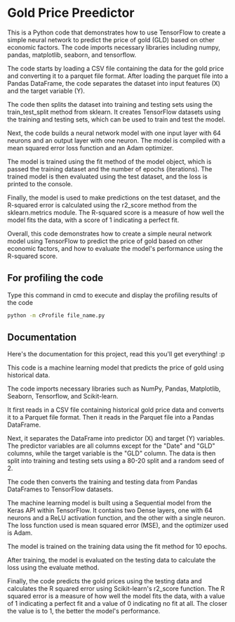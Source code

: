 
# Gold Price Preedictor

This is a Python code that demonstrates how to use TensorFlow to create a simple neural network to predict the price of gold (GLD) based on other economic factors. The code imports necessary libraries including numpy, pandas, matplotlib, seaborn, and tensorflow.

The code starts by loading a CSV file containing the data for the gold price and converting it to a parquet file format. After loading the parquet file into a Pandas DataFrame, the code separates the dataset into input features (X) and the target variable (Y).

The code then splits the dataset into training and testing sets using the train_test_split method from sklearn. It creates TensorFlow datasets using the training and testing sets, which can be used to train and test the model.

Next, the code builds a neural network model with one input layer with 64 neurons and an output layer with one neuron. The model is compiled with a mean squared error loss function and an Adam optimizer.

The model is trained using the fit method of the model object, which is passed the training dataset and the number of epochs (iterations). The trained model is then evaluated using the test dataset, and the loss is printed to the console.

Finally, the model is used to make predictions on the test dataset, and the R-squared error is calculated using the r2_score method from the sklearn.metrics module. The R-squared score is a measure of how well the model fits the data, with a score of 1 indicating a perfect fit.

Overall, this code demonstrates how to create a simple neural network model using TensorFlow to predict the price of gold based on other economic factors, and how to evaluate the model's performance using the R-squared score.


## For profiling the code

Type this command in cmd to execute and display the profiling results of the code

```cmd
python -m cProfile file_name.py
```


## Documentation

Here's the documentation for this project, read this you'll get everything! :p

This code is a machine learning model that predicts the price of gold using historical data.

The code imports necessary libraries such as NumPy, Pandas, Matplotlib, Seaborn, Tensorflow, and Scikit-learn.

It first reads in a CSV file containing historical gold price data and converts it to a Parquet file format. Then it reads in the Parquet file into a Pandas DataFrame.

Next, it separates the DataFrame into predictor (X) and target (Y) variables. The predictor variables are all columns except for the "Date" and "GLD" columns, while the target variable is the "GLD" column. The data is then split into training and testing sets using a 80-20 split and a random seed of 2.

The code then converts the training and testing data from Pandas DataFrames to TensorFlow datasets.

The machine learning model is built using a Sequential model from the Keras API within TensorFlow. It contains two Dense layers, one with 64 neurons and a ReLU activation function, and the other with a single neuron. The loss function used is mean squared error (MSE), and the optimizer used is Adam.

The model is trained on the training data using the fit method for 10 epochs.

After training, the model is evaluated on the testing data to calculate the loss using the evaluate method.

Finally, the code predicts the gold prices using the testing data and calculates the R squared error using Scikit-learn's r2_score function. The R squared error is a measure of how well the model fits the data, with a value of 1 indicating a perfect fit and a value of 0 indicating no fit at all. The closer the value is to 1, the better the model's performance.

